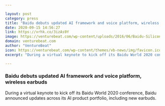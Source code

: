 ```yaml
---

layout: post
category: press
title: "Baidu debuts updated AI framework and voice platform, wireless earbuds"
date: 2020-09-15 14:56:27
link: https://vrhk.co/3izAs9Y
image: https://venturebeat.com/wp-content/uploads/2016/06/Baidu-Silicon-Valley-AI-Lab-Novet-2-e1579301361248.jpg?w=1200&strip=all
domain: venturebeat.com
author: "VentureBeat"
icon: https://venturebeat.com/wp-content/themes/vb-news/img/favicon.ico
excerpt: "During a virtual keynote to kick off its Baidu World 2020 conference, Baidu announced updates across its AI product portfolio, including new earbuds."

---
```


### Baidu debuts updated AI framework and voice platform, wireless earbuds

During a virtual keynote to kick off its Baidu World 2020 conference, Baidu announced updates across its AI product portfolio, including new earbuds.